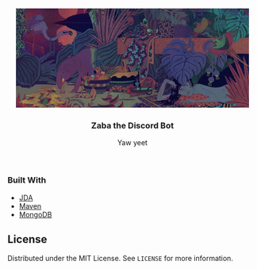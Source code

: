 <!-- PROJECT LOGO -->
<br />
<p align="center">
  <a href="https://github.com/snowbowls/Zaba">
    <img src="images/zaba.jpg" alt="Logo" width="470" height="200">
  </a>

  <h3 align="center">Zaba the Discord Bot</h3>

  <p align="center">
    Yaw yeet
    <br />
    <br />
    <br />
  </p>
</p>


### Built With

* [JDA](https://github.com/DV8FromTheWorld/JDA)
* [Maven](https://maven.apache.org/)
* [MongoDB](https://www.mongodb.com/)


<!-- LICENSE -->
## License

Distributed under the MIT License. See `LICENSE` for more information.


<!-- MARKDOWN LINKS & IMAGES -->
<!-- https://www.markdownguide.org/basic-syntax/#reference-style-links -->
[contributors-shield]: https://img.shields.io/github/contributors/othneildrew/Best-README-Template.svg?style=for-the-badge
[linkedin-url]: https://linkedin.com/in/othneildrew
[product-screenshot]: images/screenshot.png
